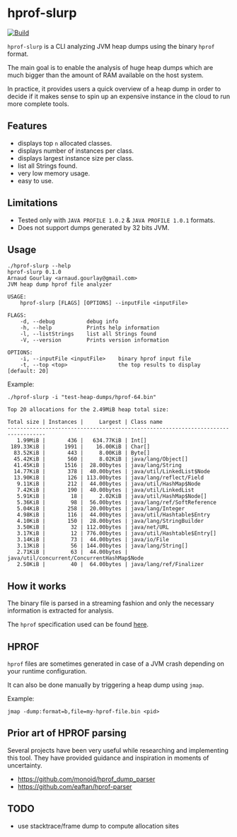 # hprof-slurp
[![Build](https://github.com/agourlay/hprof-slurp/actions/workflows/ci.yml/badge.svg)](https://github.com/agourlay/hprof-slurp/actions/workflows/ci.yml)

`hprof-slurp` is a CLI analyzing JVM heap dumps using the binary `hprof` format.

The main goal is to enable the analysis of huge heap dumps which are much bigger than the amount of RAM available on the host system.

In practice, it provides users a quick overview of a heap dump in order to decide if it makes sense to spin up an expensive instance in the cloud to run more complete tools.

## Features

- displays top `n` allocated classes.
- displays number of instances per class.
- displays largest instance size per class.
- list all Strings found.
- very low memory usage.
- easy to use.

## Limitations

- Tested only with `JAVA PROFILE 1.0.2` & `JAVA PROFILE 1.0.1` formats.
- Does not support dumps generated by 32 bits JVM.

## Usage

```
./hprof-slurp --help
hprof-slurp 0.1.0
Arnaud Gourlay <arnaud.gourlay@gmail.com>
JVM heap dump hprof file analyzer

USAGE:
    hprof-slurp [FLAGS] [OPTIONS] --inputFile <inputFile>

FLAGS:
    -d, --debug          debug info
    -h, --help           Prints help information
    -l, --listStrings    list all Strings found
    -V, --version        Prints version information

OPTIONS:
    -i, --inputFile <inputFile>    binary hprof input file
    -t, --top <top>                the top results to display [default: 20]
```

Example:

```
./hprof-slurp -i "test-heap-dumps/hprof-64.bin"
```

```
Top 20 allocations for the 2.49MiB heap total size:

Total size | Instances |     Largest | Class name
----------------------------------------------------------------------------------
   1.99MiB |       436 |   634.77KiB | Int[]
 189.33KiB |      1991 |    16.00KiB | Char[]
  83.52KiB |       443 |     8.00KiB | Byte[]
  45.42KiB |       560 |     8.02KiB | java/lang/Object[]
  41.45KiB |      1516 |  28.00bytes | java/lang/String
  14.77KiB |       378 |  40.00bytes | java/util/LinkedList$Node
  13.90KiB |       126 | 113.00bytes | java/lang/reflect/Field
   9.11KiB |       212 |  44.00bytes | java/util/HashMap$Node
   7.42KiB |       190 |  40.00bytes | java/util/LinkedList
   5.91KiB |        18 |     2.02KiB | java/util/HashMap$Node[]
   5.36KiB |        98 |  56.00bytes | java/lang/ref/SoftReference
   5.04KiB |       258 |  20.00bytes | java/lang/Integer
   4.98KiB |       116 |  44.00bytes | java/util/Hashtable$Entry
   4.10KiB |       150 |  28.00bytes | java/lang/StringBuilder
   3.50KiB |        32 | 112.00bytes | java/net/URL
   3.17KiB |        12 | 776.00bytes | java/util/Hashtable$Entry[]
   3.14KiB |        73 |  44.00bytes | java/io/File
   3.13KiB |        56 | 144.00bytes | java/lang/String[]
   2.71KiB |        63 |  44.00bytes | java/util/concurrent/ConcurrentHashMap$Node
   2.50KiB |        40 |  64.00bytes | java/lang/ref/Finalizer
```

## How it works

The binary file is parsed in a streaming fashion and only the necessary information is extracted for analysis.

The `hprof` specification used can be found [here](https://hg.openjdk.java.net/jdk/jdk/file/ee1d592a9f53/src/hotspot/share/services/heapDumper.cpp#l62).

## HPROF

`hprof` files are sometimes generated in case of a JVM crash depending on your runtime configuration.

It can also be done manually by triggering a heap dump using `jmap`.

Example:

`jmap -dump:format=b,file=my-hprof-file.bin <pid>`

## Prior art of HPROF parsing

Several projects have been very useful while researching and implementing this tool.
They have provided guidance and inspiration in moments of uncertainty.

- https://github.com/monoid/hprof_dump_parser
- https://github.com/eaftan/hprof-parser

## TODO

- use stacktrace/frame dump to compute allocation sites
